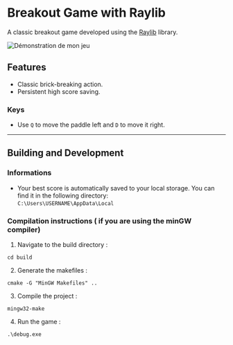 # Breakout Game with Raylib

A classic breakout game developed using the [Raylib](https://www.raylib.com/) library.

![Démonstration de mon jeu](https://github.com/EzTaah/cpp-breakout/main/assets/gameplay.gif)


## Features
- Classic brick-breaking action.
- Persistent high score saving.

### Keys
- Use `Q` to move the paddle left and `D` to move it right.

---

## Building and Development

### Informations
- Your best score is automatically saved to your local storage. You can find it in the following directory:   
```C:\Users\USERNAME\AppData\Local```

### Compilation instructions ( if you are using the minGW compiler)

1. Navigate to the build directory : 
```
cd build 
```

2. Generate the makefiles :  
``` 
cmake -G "MinGW Makefiles" .. 
```

3. Compile the project :   
``` 
mingw32-make 
```

4. Run the game :   
```
.\debug.exe
```